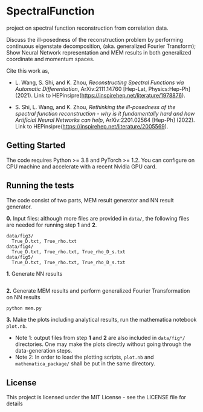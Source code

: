 # SpectralFunction
project on spectral function reconstruction from correlation data.

Discuss the ill-posedness of the reconstruction problem by performing continuous eigenstate decomposition, (aka. generalized Fourier Transform); 
Show Neural Network representation and MEM results in both generalized coordinate and momentum spaces.

Cite this work as,

* L. Wang, S. Shi, and K. Zhou, 
*Reconstructing Spectral Functions via Automatic Differentiation*,
ArXiv:2111.14760 [Hep-Lat, Physics:Hep-Ph] (2021). 
Link to HEPinsipre(https://inspirehep.net/literature/1978876).

* S. Shi, L. Wang, and K. Zhou, 
*Rethinking the ill-posedness of the spectral function reconstruction - why is it fundamentally hard and how Artificial Neural Networks can help*, 
ArXiv:2201.02564 [Hep-Ph] (2022). 
Link to HEPinsipre(https://inspirehep.net/literature/2005569).

## Getting Started

The code requires Python >= 3.8 and PyTorch >= 1.2. You can configure on CPU machine and accelerate with a recent Nvidia GPU card.

## Running the tests

The code consist of two parts, MEM result generator and NN result generator.

**0.** Input files: although more files are provided in ```data/```, the following files are needed for running step **1** and **2**.
```
data/fig3/
  True_D.txt, True_rho.txt
data/fig4/
  True_D.txt, True_rho.txt, True_rho_D_s.txt
data/fig5/
  True_D.txt, True_rho.txt, True_rho_D_s.txt
```

**1**. Generate NN results
```python

```

**2.** Generate MEM results and perform generalized Fourier Transformation on NN results
```python
python mem.py
```

**3.** Make the plots including analytical results, run the mathematica notebook ```plot.nb```.
* Note 1: output files from step **1** and **2** are also included in ```data/fig*/``` directories. One may make the plots directly without going through the data-generation steps.
* Note 2: In order to load the plotting scripts, ```plot.nb``` and ```mathematica_package/``` shall be put in the same directory.


## License

This project is licensed under the MIT License - see the LICENSE file for details
